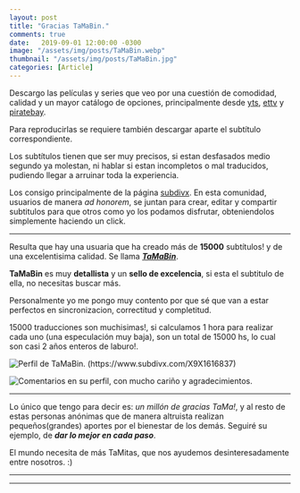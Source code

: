 ```yaml
---
layout: post
title: "Gracias TaMaBin."
comments: true
date:   2019-09-01 12:00:00 -0300
image: "/assets/img/posts/TaMaBin.webp"
thumbnail: "/assets/img/posts/TaMaBin.jpg"
categories: [Article]
---
```


Descargo las películas y series que veo por una cuestión de comodidad, calidad y un mayor catálogo de opciones, principalmente desde [yts](https://yts.am), [ettv](https://ettvtorrents.com/) y [piratebay](https://thepiratebay.rocks/).

Para reproducirlas se requiere también descargar aparte el subtítulo correspondiente.

Los subtítulos tienen que ser muy precisos, si estan desfasados medio segundo ya molestan, ni hablar si estan incompletos o mal traducidos, pudiendo llegar a arruinar toda la experiencia.

Los consigo principalmente de la página [subdivx](https://www.subdivx.com/). En esta comunidad, usuarios de manera *ad honorem*, se juntan para crear, editar y compartir subtitulos para que otros como yo los podamos disfrutar, obteniendolos simplemente haciendo un click.

---

Resulta que hay una usuaria que ha creado más de **15000** subtítulos! y de una excelentisima calidad. Se llama [***TaMaBin***](https://www.subdivx.com/X9X1616837).

**TaMaBin** es muy **detallista** y un **sello de excelencia**, si esta el subtitulo de ella, no necesitas buscar más.
 
 Personalmente yo me pongo muy contento por que sé que van a estar perfectos en sincronizacion, correctitud y completitud.

15000 traducciones son muchisimas!, si calculamos 1 hora para realizar cada uno (una especulación muy baja), son un total de 15000 hs, lo cual son casi 2 años enteros de laburo!.

![Perfil de TaMaBin. (https://www.subdivx.com/X9X1616837)]({{"/assets/img/elements_in_posts/tama1.webp"}})

![Comentarios en su perfil, con mucho cariño y agradecimientos.]({{"/assets/img/elements_in_posts/tama2.webp"}})

---

Lo único que tengo para decir es: *un millón de gracias TaMa!*, y al resto de estas personas anónimas que de manera altruista realizan pequeños(grandes) aportes por el bienestar de los demás. Seguiré su ejemplo, de ***dar lo mejor en cada paso***.

El mundo necesita de más TaMitas, que nos ayudemos desinteresadamente entre nosotros. :)

---
---
